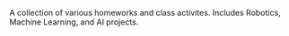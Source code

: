 A collection of various homeworks and class activites. Includes Robotics, Machine Learning, and AI projects.